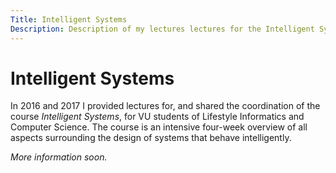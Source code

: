 ```yaml
---
Title: Intelligent Systems
Description: Description of my lectures lectures for the Intelligent Systems course.
---
```


# Intelligent Systems

In 2016 and 2017 I provided lectures for, and shared the coordination of the course _Intelligent Systems_, for VU students of Lifestyle Informatics and Computer Science. The course is an intensive four-week overview of all aspects surrounding the design of systems that behave intelligently.   

_More information soon._ 